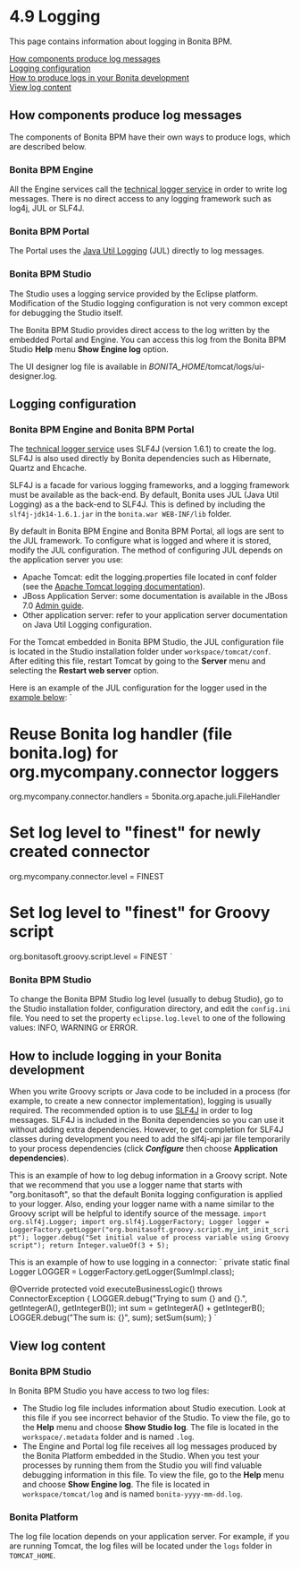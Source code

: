 # 4.9 Logging

This page contains information about logging in Bonita BPM.

[How components produce log messages](#bonita_log)  
[Logging configuration](#logging_conf)  
[How to produce logs in your Bonita development](#your_log)  
[View log content](#log_content)

## How components produce log messages

The components of Bonita BPM have their own ways to produce logs, which are described below.

### Bonita BPM Engine

All the Engine services call the [technical logger service](technical-logging.md) in order to write log
messages. There is no direct access to any logging framework such as log4j, JUL or SLF4J.

### Bonita BPM Portal

The Portal uses the [Java
Util Logging](http://docs.oracle.com/javase/6/docs/api/java/util/logging/package-summary.html) (JUL) directly to log messages.

### Bonita BPM Studio

The Studio uses a logging service provided by the Eclipse platform. Modification of the Studio logging configuration is not
very common except for debugging the Studio itself.

The Bonita BPM Studio provides direct access to the log written by the embedded Portal and Engine. You can access this log from the Bonita BPM Studio **Help**
menu **Show Engine log** option.

The UI designer log file is available in _BONITA\_HOME_/tomcat/logs/ui-designer.log.

## Logging configuration

### Bonita BPM Engine and Bonita BPM Portal

The [technical logger service](technical-logging.md) uses SLF4J
(version 1.6.1) to create the log. SLF4J is also used directly by Bonita dependencies such as Hibernate, Quartz
and Ehcache.

SLF4J is a facade for various logging frameworks, and a logging framework must be available as the back-end. By
default, Bonita uses JUL (Java Util Logging) as a the back-end to SLF4J. 
This is defined by including the `slf4j-jdk14-1.6.1.jar` in the `bonita.war WEB-INF/lib` folder.

By default in Bonita BPM Engine and Bonita BPM Portal, all logs are sent to the JUL framework. To configure what is
logged and where it is stored, modify the JUL configuration. The method of configuring JUL depends on the application server you use:

* Apache Tomcat: edit the logging.properties file located in conf folder (see the [Apache Tomcat logging documentation](http://tomcat.apache.org/tomcat-7.0-doc/logging.html)).
* JBoss Application Server: some documentation is available in the JBoss 7.0 [Admin guide](https://docs.jboss.org/author/display/AS7/Logging+configuration).
* Other application server: refer to your application server documentation on Java Util Logging
configuration.

For the Tomcat embedded in Bonita BPM Studio, the JUL configuration file is located in the Studio installation folder under
`workspace/tomcat/conf`. After editing this file, restart Tomcat by going to the **Server** menu and selecting the **Restart web server** option.

Here is an example of the JUL configuration for the logger used in the [example below](#your_log):
`
# Reuse Bonita log handler (file bonita.log) for org.mycompany.connector loggers
org.mycompany.connector.handlers = 5bonita.org.apache.juli.FileHandler
# Set log level to "finest" for newly created connector
org.mycompany.connector.level = FINEST
# Set log level to "finest" for Groovy script
org.bonitasoft.groovy.script.level = FINEST
`

### Bonita BPM Studio

To change the Bonita BPM Studio log level (usually to debug Studio), go to the Studio installation folder, configuration directory, and edit the
`config.ini`
file. You need to set the property
`eclipse.log.level`
to one of the following values: INFO, WARNING or ERROR.

## How to include logging in your Bonita development

When you write Groovy scripts or Java code to be included in a process (for example, to create a new connector implementation), logging is
usually required. The recommended option is to use [SLF4J](http://www.slf4j.org/) in order to log
messages. SLF4J is included in the Bonita dependencies so you can use it without adding extra
dependencies. However, to get completion for SLF4J classes during development you need to add the
slf4j-api jar file temporarily to your process dependencies (click **_Configure_** then choose **Application dependencies**).

This is an example of how to log debug information in a Groovy script. Note that we recommend that you use a logger name that
starts with "org.bonitasoft", so that the default Bonita logging configuration is applied to your logger. Also, ending
your logger name with a name similar to the Groovy script will be helpful to identify source of the message.
`
import org.slf4j.Logger;
import org.slf4j.LoggerFactory;
Logger logger = LoggerFactory.getLogger("org.bonitasoft.groovy.script.my_int_init_script");
logger.debug("Set initial value of process variable using Groovy script");
return Integer.valueOf(3 + 5);
`

This is an example of how to use logging in a connector:
`
private static final Logger LOGGER = LoggerFactory.getLogger(SumImpl.class); 

@Override 
protected void executeBusinessLogic() throws ConnectorException {
LOGGER.debug("Trying to sum {} and {}.", getIntegerA(), getIntegerB());
int sum = getIntegerA() + getIntegerB(); 
LOGGER.debug("The sum is: {}", sum);
setSum(sum);
}
`

## View log content

### Bonita BPM Studio

In Bonita BPM Studio you have access to two log files:

* The Studio log file includes information about Studio execution. Look at this file if you see
incorrect behavior of the Studio. To view the file, go to the **Help** menu and choose **Show Studio log**.
The file is
located in the
`workspace/.metadata`
folder and is named
`.log`. 
* The Engine and Portal log file receives all log messages produced by the Bonita Platform embedded in the Studio. When you
test your processes by running them from the Studio you will find valuable debugging information in this file. 
To view the file, go to the **Help** menu and choose **Show Engine log**. 
The file is located in
`workspace/tomcat/log`
and is named
`bonita-yyyy-mm-dd.log`.

### Bonita Platform

The log file location depends on your application server.
For example, if you are running Tomcat, the log files will be located under the
`logs`
folder in
`TOMCAT_HOME`.